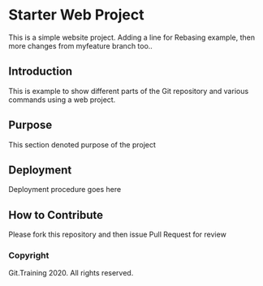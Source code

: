 # Starter Web Project

This is a simple website project. Adding a line for Rebasing example, then more changes from myfeature branch too..

## Introduction

This is example to show different parts of the Git repository and various commands using a web project.

## Purpose

This section denoted purpose of the project

## Deployment

Deployment procedure goes here

## How to Contribute

Please fork this repository and then issue Pull Request for review

### Copyright

Git.Training 2020. All rights reserved.
